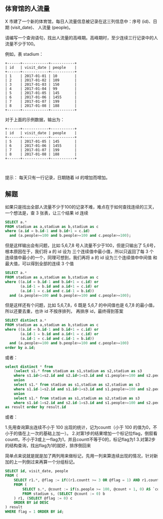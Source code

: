 ## 体育馆的人流量

X 市建了一个新的体育馆，每日人流量信息被记录在这三列信息中：序号 (id)、日期 (visit_date)、 人流量 (people)。

请编写一个查询语句，找出人流量的高峰期。高峰期时，至少连续三行记录中的人流量不少于100。

例如，表 stadium：
```
+------+------------+-----------+
| id   | visit_date | people    |
+------+------------+-----------+
| 1    | 2017-01-01 | 10        |
| 2    | 2017-01-02 | 109       |
| 3    | 2017-01-03 | 150       |
| 4    | 2017-01-04 | 99        |
| 5    | 2017-01-05 | 145       |
| 6    | 2017-01-06 | 1455      |
| 7    | 2017-01-07 | 199       |
| 8    | 2017-01-08 | 188       |
+------+------------+-----------+
```
对于上面的示例数据，输出为：
```
+------+------------+-----------+
| id   | visit_date | people    |
+------+------------+-----------+
| 5    | 2017-01-05 | 145       |
| 6    | 2017-01-06 | 1455      |
| 7    | 2017-01-07 | 199       |
| 8    | 2017-01-08 | 188       |
+------+------------+-----------+
```
 

提示：
每天只有一行记录，日期随着 id 的增加而增加。

## 解题

如果只是找出全部人流量不少于100的记录不难，难点在于如何查找连续的三天，一个想法是，查 3 张表，让三个结果 id 连续

```sql
SELECT a.*
FROM stadium as a,stadium as b,stadium as c
where (a.id = b.id-1 and b.id+1 = c.id) 
  and (a.people>=100 and b.people>=100 and c.people>=100);
```

但是这样输出会有问题，比如 5,6,7,8 号人流量不少于100，但是只输出了 5,6号，根本原因在于，我们将 a 的 id 设为
三个连续值中最小值，所以只返回了每 3 个连续值中最小的一个，同理可想到，我们再将 a 的 id 设为三个连续值中中间值
和最大值，可以得到全部的连续 3 个值

```sql
SELECT a.*
FROM stadium as a,stadium as b,stadium as c
where ((a.id = b.id-1 and b.id+1 = c.id) or
       (a.id-1 = b.id and a.id+1 = c.id) or
       (a.id-1 = c.id and c.id-1 = b.id))
  and (a.people>=100 and b.people>=100 and c.people>=100);
```

但是这样还有个问题，比如 5,6,7,8，6 既是 5,6,7 的中间值也是 6,7,8 的最小值，所以还要去重，也许 id 不按序排列，
再排序 id，最终得到答案

```sql
SELECT distinct a.*
FROM stadium as a,stadium as b,stadium as c
where ((a.id = b.id-1 and b.id+1 = c.id) or
       (a.id-1 = b.id and a.id+1 = c.id) or
       (a.id-1 = c.id and c.id-1 = b.id))
  and (a.people>=100 and b.people>=100 and c.people>=100)
order by a.id;
```

或者：

```sql
select distinct * from 
    (select s1.* from stadium as s1,stadium as s2,stadium as s3
    where s1.id+1=s2.id and s2.id+1=s3.id and s1.people>=100 and s2.people>=100 and s3.people>=100
    union 
    select s1.* from stadium as s1,stadium as s2,stadium as s3
    where s1.id-1=s2.id and s1.id+1=s3.id and s1.people>=100 and s2.people>=100 and s3.people>=100
    union 
    select s1.* from stadium as s1,stadium as s2,stadium as s3
    where s1.id-1=s2.id and s2.id-1=s3.id and s1.people>=100 and s2.people>=100 and s3.people>=100) 
as result order by result.id
```

或者：


1.先用查询算出连续不小于 100 出现的统计，记为countt（小于 100 的值为0，不小于的值在上一次的基础上加一）。
2.对第1步的结果增加一个标记位flag，倒叙看countt，不小于3或上一flag为1，并且countt不等于0的，标记flag为1
3.对第2步的结构查询，找出flag为1的就好，排序倒回来

简单点来说就是就是加了两列用来做标记，先用一列来算连续出现的情况，针对新加的上一列倒过来再算一个分组标记。

```sql
SELECT id, visit_date, people
FROM (
	SELECT r1.*, @flag := if((r1.countt >= 3 OR @flag = 1) AND r1.countt != 0, 1, 0) AS flag
	FROM (
		SELECT s.*, @count := if(s.people >= 100, @count + 1, 0) AS `countt`
		FROM stadium s, (SELECT @count := 0) b
	) r1, (SELECT @flag := 0) c
	ORDER BY id DESC
) result
WHERE flag = 1 ORDER BY id;
```